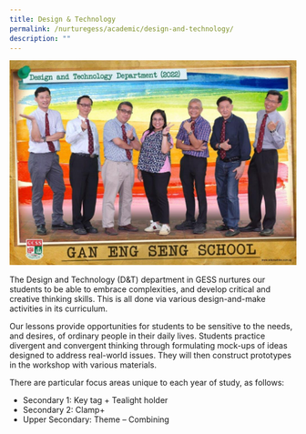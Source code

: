 ```yaml
---
title: Design & Technology
permalink: /nurturegess/academic/design-and-technology/
description: ""
---
```

![Design & Technology](/images/design-and-technology-department-i.jpeg)

The Design and Technology (D&T) department in GESS nurtures our students to be able to embrace complexities, and develop critical and creative thinking skills. This is all done via various design-and-make activities in its curriculum.

Our lessons provide opportunities for students to be sensitive to the needs, and desires, of ordinary people in their daily lives. Students practice divergent and convergent thinking through formulating mock-ups of ideas designed to address real-world issues. They will then construct prototypes in the workshop with various materials.

There are particular focus areas unique to each year of study, as follows:

*   Secondary 1: Key tag + Tealight holder
*   Secondary 2: Clamp+
*   Upper Secondary: Theme – Combining